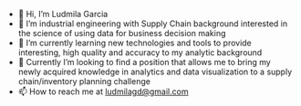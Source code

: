 - 👋 Hi, I’m Ludmila Garcia
- 👀 I’m industrial engineering with Supply Chain background interested in the science of using data for business decision making
- 🌱 I’m currently learning new technologies and tools to provide interesting, high quality and accuracy to my analytic background
- 💞️ Currently I’m looking to find a position that allows me to bring my newly acquired knowledge in analytics and data visualization to a supply chain/inventory planning challenge
- 📫 How to reach me at ludmilagd@gmail.com

